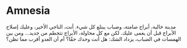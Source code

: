# Amnesia
مدينة خالية، أبراج صامتة، وضباب يبتلع كل شيء. أنت، الناجي الأخير، وعليك إصلاح الأبراج قبل أن يغمى عليك. لكن مع كل محاولة، الأبراج تتحطم من جديد... ومن بين الهمسات في الضباب، يزداد الشك: هل أنت وحدك حقًا؟ أم أن العدو أقرب مما تظن؟

